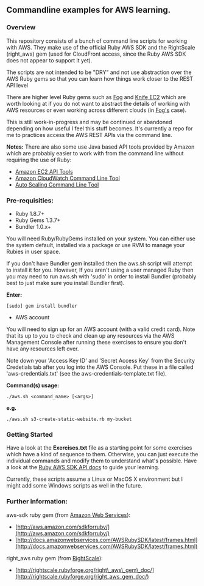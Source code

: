 Commandline examples for AWS learning.
--------------------------------------

### Overview

This repository consists of a bunch of command line scripts for working with AWS.
They make use of the official Ruby AWS SDK and the RightScale (right\_aws) gem
(used for CloudFront access, since the Ruby AWS SDK does not appear to support it yet).

The scripts are not intended to be "DRY" and not use abstraction over the AWS Ruby gems
so that you can learn how things work closer to the REST API level

There are higher level Ruby gems such as [Fog](https://github.com/fog/fog/) and
[Knife EC2](https://github.com/opscode/knife-ec2/) which are worth looking at
if you do not want to abstract the details of working with AWS resources or
even working across different clouds (in [Fog's](http://fog.io/1.5.0/index.html) case).


This is still work-in-progress and may be continued or abandoned depending on how
useful I feel this stuff becomes.  It's currently a repo for me to practices access
the AWS REST APIs via the command line.

**Notes:**  There are also some use Java based API tools provided by Amazon which are
        probably easier to work with from the command line without requiring the
        use of Ruby:

- [Amazon EC2 API Tools](http://aws.amazon.com/developertools/351/)
- [Amazon CloudWatch Command Line Tool](http://aws.amazon.com/developertools/2534)
- [Auto Scaling Command Line Tool](http://aws.amazon.com/developertools/2535)

### Pre-requisities:
- Ruby 1.8.7+
- Ruby Gems 1.3.7+
- Bundler 1.0.x+

You will need Ruby/RubyGems installed on your system.  You can either
use the system default, installed via a package or use RVM to manage
your Rubies in user space.

If you don't have Bundler gem installed then the aws.sh script will
attempt to install it for you.  However, If you aren't using a user managed
Ruby then you may need to run aws.sh with 'sudo' in order to install
Bundler (probably best to just make sure you install Bundler first).

**Enter:**

    [sudo] gem install bundler

- AWS account

You will need to sign up for an AWS account (with a valid credit card).
Note that its up to you to check and clean up any resources via the AWS Management Console
after running these exercises to ensure you don't have any resources left over.

Note down your 'Access Key ID' and 'Secret Access Key' from the Security Credetials tab after you log into the AWS Console. Put these in a file called 'aws-credentials.txt' (see the aws-credentials-template.txt file).

**Command(s) usage:**

    ./aws.sh <command_name> [<args>]

**e.g.**

    ./aws.sh s3-create-static-website.rb my-bucket

### Getting Started

Have a look at the **Exercises.txt** file as a starting point for some exercises which have a kind of sequence to them.  Otherwise, you can just execute the individual commands and modify them to understand what's possible.  Have a look at the [Ruby AWS SDK API docs](http://docs.amazonwebservices.com/AWSRubySDK/latest/frames.html) to guide your learning.

Currently, these scripts assume a Linux or MacOS X environment but I might add some Windows scripts as well in the future.

### Further information:

aws-sdk ruby gem (from [Amazon Web Services](http://aws.amazon.com/)):

- [http://aws.amazon.com/sdkforruby/](http://aws.amazon.com/sdkforruby/)
- [http://docs.amazonwebservices.com/AWSRubySDK/latest/frames.html](http://docs.amazonwebservices.com/AWSRubySDK/latest/frames.html)

right\_aws ruby gem (from [RightScale](http://www.rightscale.com/)):

- [http://rightscale.rubyforge.org/right\_aws\_gem\_doc/](http://rightscale.rubyforge.org/right_aws_gem_doc/)

